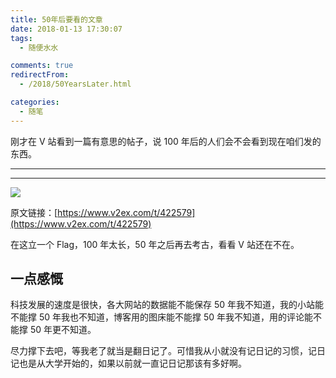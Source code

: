 ```yaml
---
title: 50年后要看的文章
date: 2018-01-13 17:30:07
tags:
  - 随便水水

comments: true
redirectFrom:
  - /2018/50YearsLater.html

categories:
  - 随笔
---
```


刚才在 V 站看到一篇有意思的帖子，说 100 年后的人们会不会看到现在咱们发的东西。

<!-- more -->

---

<Meting id="004KvnQu2AnzoV" server="tencent" type="song" />

---

![](https://s1.ax2x.com/2018/01/13/G8y1G.png)

原文链接：[https://www.v2ex.com/t/422579](https://www.v2ex.com/t/422579)

在这立一个 Flag，100 年太长，50 年之后再去考古，看看 V 站还在不在。

## 一点感慨

科技发展的速度是很快，各大网站的数据能不能保存 50 年我不知道，我的小站能不能撑 50 年我也不知道，博客用的图床能不能撑 50 年我不知道，用的评论能不能撑 50 年更不知道。

尽力撑下去吧，等我老了就当是翻日记了。可惜我从小就没有记日记的习惯，记日记也是从大学开始的，如果以前就一直记日记那该有多好啊。
